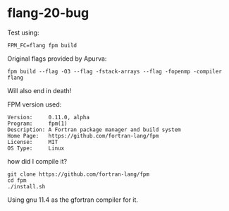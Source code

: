 # flang-20-bug

Test using:

```
FPM_FC=flang fpm build
```

Original flags provided by Apurva:

```
fpm build --flag -O3 --flag -fstack-arrays --flag -fopenmp -compiler flang
```

Will also end in death!

FPM version used:

```
Version:     0.11.0, alpha
Program:     fpm(1)
Description: A Fortran package manager and build system
Home Page:   https://github.com/fortran-lang/fpm
License:     MIT
OS Type:     Linux
```
how did I compile it? 

```
git clone https://github.com/fortran-lang/fpm
cd fpm
./install.sh 
```
Using gnu 11.4 as the gfortran compiler for it. 
